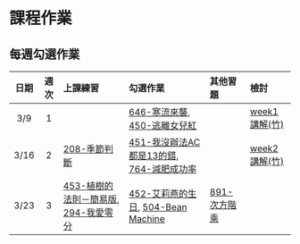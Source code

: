 # 課程作業

## 每週勾選作業

| 日期  | 週次 | 上課練習                                 | 勾選作業               | 其他習題                                  | 檢討               |
| :---: | :--: | :--------------------------------------- | :----------------- | :----------------------------------- | :--------------- |
| 3/9 | 1 | |[646-寒流來襲](https://neoj.sprout.tw/problem/646/), [450-逃離女兒紅](https://neoj.sprout.tw/problem/450/) || [week1講解(竹)](https://drive.google.com/file/d/1SLGuJ7n766uQDXxgtrGUguRQDDS-AHWJ/view?usp=sharing) |
| 3/16 | 2 | [208-季節判斷](https://neoj.sprout.tw/problem/208/) | [451-我沒辦法AC都是13的錯](https://neoj.sprout.tw/problem/451/), [764-減肥成功率](https://neoj.sprout.tw/problem/764/)||[week2講解(竹)](https://drive.google.com/file/d/10IfYFGB15VsQAJ_syIaGXxQFDqeKj4of/view?usp=sharing) |
| 3/23 | 3 | [453-植樹的法則－簡易版](https://neoj.sprout.tw/problem/453/), [294-我愛零分](https://neoj.sprout.tw/problem/294/) | [452-艾莉燕的生日](https://neoj.sprout.tw/problem/452/), [504-Bean Machine](https://neoj.sprout.tw/problem/504/) | [891-次方階乘](https://neoj.sprout.tw/problem/891/) | |
